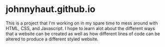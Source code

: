 # johnnyhaut.github.io

This is a project that I'm working on in my spare time to mess around with HTML,
CSS, and Javascript. I hope to learn alot about the different ways that a website
can be created as well as how different lines of code can be altered to produce
a different styled website. 